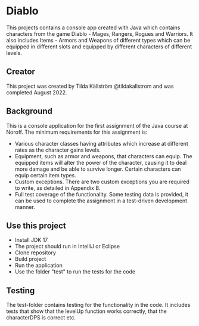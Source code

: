 # Diablo

This projects contains a console app created with Java which contains characters from the game Diablo - Mages, Rangers, Rogues and Warriors. It also includes Items - Armors and Weapons of different types which can be equipped in different slots and equipped by different characters of different levels.

## Creator
This project was created by Tilda Källström @tildakallstrom and was completed August 2022.

## Background

This is a console application for the first assignment of the Java course at Noroff.
The minimum requirements for this assignment is:
- Various character classes having attributes which increase at different rates as the character gains levels.
- Equipment, such as armor and weapons, that characters can equip. The equipped items will alter the power of
the character, causing it to deal more damage and be able to survive longer. Certain characters can equip
certain item types.
- Custom exceptions. There are two custom exceptions you are required to write, as detailed in Appendix B.
- Full test coverage of the functionality. Some testing data is provided, it can be used to complete the assignment
in a test-driven development manner.


## Use this project

- Install JDK 17
- The project should run in IntelliJ or Eclipse
- Clone repository
- Build project
- Run the application
- Use the folder "test" to run the tests for the code


## Testing
The test-folder contains testing for the functionality in the code. It includes tests that show that the levelUp function works correctly, that the characterDPS is correct etc.


